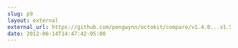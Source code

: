 ```yaml
---
slug: p9
layout: external
external_url: https://github.com/pengwynn/octokit/compare/v1.4.0...v1.5.0
date: 2012-06-14T14:47:42-05:00
---
```

